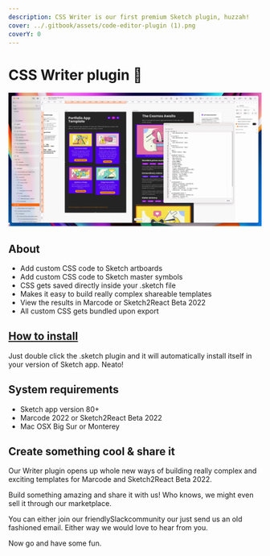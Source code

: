```yaml
---
description: CSS Writer is our first premium Sketch plugin, huzzah!
cover: ../.gitbook/assets/code-editor-plugin (1).png
coverY: 0
---
```


# CSS Writer plugin 🔌

![CSS Writer will speed up thangs, promise! Plus, you will having lots of fun 🎉](<../.gitbook/assets/image (4).png>)

## About

* Add custom CSS code to Sketch artboards
* Add custom CSS code to Sketch master symbols&#x20;
* CSS gets saved directly inside your .sketch file&#x20;
* Makes it easy to build really complex shareable templates
* View the results in Marcode or Sketch2React Beta 2022
* All custom CSS gets bundled upon export

## [How to install](https://marketplace.sketch2react.io/product/writer-plugin-for-sketch/)

Just double click the .sketch plugin and it will automatically install itself in your version of Sketch app. Neato!



## System requirements

* Sketch app version 80+
* Marcode 2022 or Sketch2React Beta 2022
* Mac OSX Big Sur or Monterey

## Create something cool & share it

Our Writer plugin opens up whole new ways of building really complex and exciting templates for Marcode and Sketch2React Beta 2022.

Build something amazing and share it with us! Who knows, we might even sell it through our marketplace.

You can either join our friendlySlackcommunity our just send us an old fashioned email. Either way we would love to hear from you.

Now go and have some fun.

